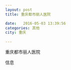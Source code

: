 ```yaml
--- 
layout: post 
title: 重庆都市丽人医院

date:   2016-05-03 13:39:56 
categories: 其他  
city: 重庆
  
--- 
```

   
重庆都市丽人医院

信息

